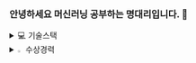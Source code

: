### 안녕하세요 머신러닝 공부하는 명대리입니다.  👋

<details>
<summary>
  💻 기술스택
</summary>
   <br>

![python](https://img.shields.io/badge/Python-3776AB?style=for-the-badge&logo=python&logoColor=white)
![MySQL](https://img.shields.io/badge/MySQL-00000F?style=for-the-badge&logo=mysql&logoColor=white)
![AWS](https://img.shields.io/badge/Amazon_AWS-232F3E?style=for-the-badge&logo=amazon-aws&logoColor=white)
![W&B](https://img.shields.io/badge/Weights_&_Biases-FFBE00?style=for-the-badge&logo=WeightsAndBiases&logoColor=white)
![TF](https://img.shields.io/badge/TensorFlow-FF6F00?style=for-the-badge&logo=tensorflow&logoColor=white)

</details>

<details>
<summary>
  <img src="https://raw.githubusercontent.com/Tarikul-Islam-Anik/Animated-Fluent-Emojis/master/Emojis/Hand%20gestures/Eyes.png" alt="Eyes" width="2%" /> 수상경력
</summary>
   <br>

**서울시립대학교 성적우수장학금 4회**  
**서울시립대학교 졸업논문 우수상**  
**제11회 서울시립대학교 공학수학 경시대회 장려상**  
**미래에셋 네이버클라우드 빅데이터 페스티벌 우수상**
**DGB Challenger 수상**

</details>
